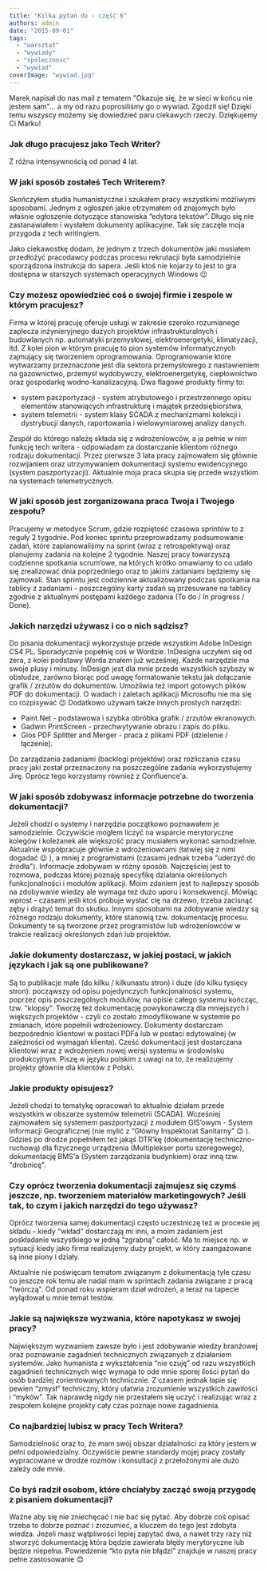 ```yaml
---
title: "Kilka pytań do - część 6"
authors: admin
date: "2015-09-01"
tags:
  - "warsztat"
  - "wywiady"
  - "spolecznosc"
  - "wywiad"
coverImage: "wywiad.jpg"
---
```


Marek napisał do nas mail z tematem "Okazuje się, że w sieci w końcu nie jestem
sam"... a my od razu poprosiliśmy go o wywiad. Zgodził się! Dzięki temu wszyscy
możemy się dowiedzieć paru ciekawych rzeczy. Dziękujemy Ci Marku!

<!--truncate-->

### Jak długo pracujesz jako Tech Writer?

Z różna intensywnością od ponad 4 lat.

### W jaki sposób zostałeś Tech Writerem?

Skończyłem studia humanistyczne i szukałem pracy wszystkimi możliwymi sposobami.
Jednym z ogłoszeń jakie otrzymałem od znajomych było właśnie ogłoszenie
dotyczące stanowiska “edytora tekstów”. Długo się nie zastanawiałem i wysłałem
dokumenty aplikacyjne. Tak się zaczęła moja przygoda z tech writingiem.

Jako ciekawostkę dodam, że jednym z trzech dokumentów jaki musiałem przedłożyć
pracodawcy podczas procesu rekrutacji była samodzielnie sporządzona instrukcja
do sapera. Jeśli ktoś nie kojarzy to jest to gra dostępna w starszych systemach
operacyjnych Windows 😉

### Czy możesz opowiedzieć coś o swojej firmie i zespole w którym pracujesz?

Firma w której pracuję oferuje usługi w zakresie szeroko rozumianego zaplecza
inżynieryjnego dużych projektów infrastrukturalnych i budowlanych np. automatyki
przemysłowej, elektroenergetyki, klimatyzacji, itd. Z kolei pion w którym
pracuję to pion systemów informatycznych zajmujący się tworzeniem
oprogramowania. Oprogramowanie które wytwarzamy przeznaczone jest dla sektora
przemysłowego z nastawieniem na gazownictwo, przemysł wydobywczy,
elektroenergetykę, ciepłownictwo oraz gospodarkę wodno-kanalizacyjną. Dwa
flagowe produkty firmy to:

- system paszportyzacji - system atrybutowego i przestrzennego opisu elementów
  stanowiących infrastrukturę i majątek przedsiębiorstwa,
- system telemetrii - system klasy SCADA z mechanizmami kolekcji i dystrybucji
  danych, raportowania i wielowymiarowej analizy danych.

Zespół do którego należę składa się z wdrożeniowców, a ja pełnie w nim funkcję
tech writera - odpowiadam za dostarczanie klientom różnego rodzaju dokumentacji.
Przez pierwsze 3 lata pracy zajmowałem się głównie rozwijaniem oraz
utrzymywaniem dokumentacji systemu ewidencyjnego (system paszportyzacji).
Aktualnie moja praca skupia się przede wszystkim na systemach telemetrycznych.

### W jaki sposób jest zorganizowana praca Twoja i Twojego zespołu?

Pracujemy w metodyce Scrum, gdzie rozpiętość czasowa sprintów to z reguły 2
tygodnie. Pod koniec sprintu przeprowadzamy podsumowanie zadań, które
zaplanowaliśmy na sprint (wraz z retrospektywą) oraz planujemy zadania na
kolejne 2 tygodnie. Naszej pracy towarzyszą codzienne spotkania scrum’owe, na
których krótko omawiamy to co udało się zrealizować dnia poprzedniego oraz to
jakimi zadaniami będziemy się zajmowali. Stan sprintu jest codziennie
aktualizowany podczas spotkania na tablicy z zadaniami - poszczególny karty
zadań są przesuwane na tablicy zgodnie z aktualnymi postępami każdego zadania
(To do / In progress / Done).

### Jakich narzędzi używasz i co o nich sądzisz?

Do pisania dokumentacji wykorzystuje przede wszystkim Adobe InDesign CS4 PL.
Sporadycznie popełnię coś w Wordzie. InDesigna uczyłem się od zera, z kolei
podstawy Worda znałem już wcześniej. Każde narzędzie ma swoje plusy i minusy.
InDesign jest dla mnie przede wszystkich szybszy w obsłudze, zarówno biorąc pod
uwagę formatowanie tekstu jak dołączanie grafik / zrzutów do dokumentów.
Umożliwia też import gotowych plików PDF do dokumentacji. O wadach i zaletach
aplikacji Microsoftu nie ma się co rozpisywać 😉 Dodatkowo używam także innych
prostych narzędzi:

- Paint.Net - podstawowa i szybka obróbka grafik / zrzutów ekranowych.
- Gadwin PrintScreen - przechwytywanie obrazu i zapis do pliku.
- Gios PDF Splitter and Merger - praca z plikami PDF (dzielenie / łączenie).

Do zarządzania zadaniami (backlogi projektów) oraz rozliczania czasu pracy jaki
został przeznaczony na poszczególne zadania wykorzystujemy Jirę. Oprócz tego
korzystamy również z Confluence'a.

### W jaki sposób zdobywasz informacje potrzebne do tworzenia dokumentacji?

Jeżeli chodzi o systemy i narzędzia początkowo poznawałem je samodzielnie.
Oczywiście mogłem liczyć na wsparcie merytoryczne kolegów i koleżanek ale
większość pracy musiałem wykonać samodzielnie. Aktualnie współpracuje głównie z
wdrożeniowcami (łatwiej się z nimi dogadać 😉 ), a mniej z programistami
(czasami jednak trzeba "uderzyć do źródła"). Informacje zdobywam w różny sposób.
Najczęściej jest to rozmowa, podczas której poznaję specyfikę działania
określonych funkcjonalności i modułów aplikacji. Moim zdaniem jest to najlepszy
sposób na zdobywanie wiedzy ale wymaga też dużo uporu i konsekwencji. Mówiąc
wprost - czasami jeśli ktoś próbuje wysłać cię na drzewo, trzeba zacisnąć zęby i
drążyć temat do skutku. Innymi sposobami na zdobywanie wiedzy są różnego rodzaju
dokumenty, które stanowią tzw. dokumentację procesu. Dokumenty te są tworzone
przez programistów lub wdrożeniowców w trakcie realizacji określonych zdań lub
projektów.

### Jakie dokumenty dostarczasz, w jakiej postaci, w jakich językach i jak są one publikowane?

Są to publikacje małe (do kilku / kilkunastu stron) i duże (do kilku tysięcy
stron): począwszy od opisu pojedynczych funkcjonalności systemu, poprzez opis
poszczególnych modułów, na opisie całego systemu kończąc, tzw. "klopsy". Tworzę
też dokumentację powykonawczą dla mniejszych i większych projektów - czyli co
zostało zmodyfikowane w systemie po zmianach, które popełnili wdrożeniowcy.
Dokumenty dostarczam bezpośrednio klientowi w postaci PDFa lub w postaci
edytowalnej (w zależności od wymagań klienta). Cześć dokumentacji jest
dostarczana klientowi wraz z wdrożeniem nowej wersji systemu w środowisku
produkcyjnym. Piszę w języku polskim z uwagi na to, że realizujemy projekty
głównie dla klientów z Polski.

### Jakie produkty opisujesz?

Jeżeli chodzi to tematykę opracowań to aktualnie działam przede wszystkim w
obszarze systemów telemetrii (SCADA). Wcześniej zajmowałem się systemem
paszportyzacji z modułem GIS’owym - System Informacji Geograficznej (nie mylić z
“Główny Inspektorat Sanitarny” 😉 ). Gdzieś po drodze popełniłem też jakąś
DTR’kę (dokumentację techniczno-ruchową) dla fizycznego urządzenia (Multiplekser
portu szeregowego), dokumentację BMS'a (System zarządzania budynkiem) oraz inną
tzw. "drobnicę".

### Czy oprócz tworzenia dokumentacji zajmujesz się czymś jeszcze, np. tworzeniem materiałów marketingowych? Jeśli tak, to czym i jakich narzędzi do tego używasz?

Oprócz tworzenia samej dokumentacji często uczestniczę też w procesie jej
składu - kiedy "wkład" dostarczają mi inni, a moim zadaniem jest poskładanie
wszystkiego w jedną “zgrabną” całość. Ma to miejsce np. w sytuacji kiedy jako
firma realizujemy duży projekt, w który zaangażowane są inne piony i działy.

Aktualnie nie poświęcam tematom związanym z dokumentacją tyle czasu co jeszcze
rok temu ale nadal mam w sprintach zadania związane z pracą "twórczą". Od ponad
roku wspieram dział wdrożeń, a teraz na tapecie wylądował u mnie temat testów.

### Jakie są największe wyzwania, które napotykasz w swojej pracy?

Największym wyzwaniem zawsze było i jest zdobywanie wiedzy branżowej oraz
poznawanie zagadnień technicznych związanych z działaniem systemów. Jako
humanista z wykształcenia “nie czuję” od razu wszystkich zagadnień technicznych
więc wymaga to ode mnie sporej ilości pytań do osób bardziej zorientowanych
technicznie. Z czasem jednak łapie się pewien “zmysł” techniczny, który ułatwia
zrozumienie wszystkich zawiłości i “myków”. Tak naprawdę nigdy nie przestałem
się uczyć i realizując wraz z zespołem kolejne projekty cały czas poznaje nowe
zagadnienia.

### Co najbardziej lubisz w pracy Tech Writera?

Samodzielność oraz to, że mam swój obszar działalności za który jestem w pełni
odpowiedzialny. Oczywiście pewne standardy mojej pracy zostały wypracowane w
drodze rozmów i konsultacji z przełożonymi ale dużo zależy ode mnie.

### Co byś radził osobom, które chciałyby zacząć swoją przygodę z pisaniem dokumentacji?

Ważne aby się nie zniechęcać i nie bać się pytać. Aby dobrze coś opisać trzeba
to dobrze poznać i zrozumieć, a kluczem do tego jest zdobyta wiedza. Jeżeli masz
wątpliwości lepiej zapytać dwa, a nawet trzy razy niż stworzyć dokumentację
która będzie zawierała błędy merytoryczne lub będzie niepełna. Powiedzenie “kto
pyta nie błądzi” znajduje w naszej pracy pełne zastosowanie 😊
